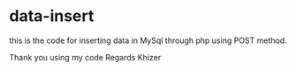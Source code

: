 # data-insert
this is the code for inserting data in MySql through php using POST method.

Thank you using my code 
Regards
Khizer
